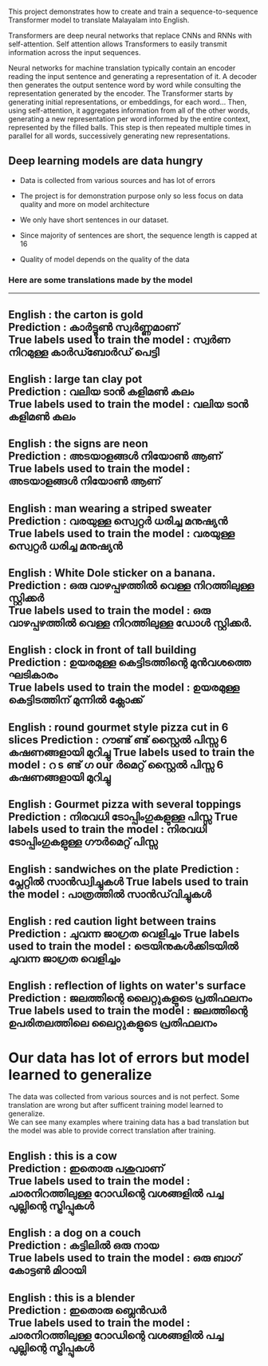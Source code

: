 This project demonstrates how to create and train a sequence-to-sequence Transformer model to translate Malayalam into English. 

Transformers are deep neural networks that replace CNNs and RNNs with self-attention. Self attention allows Transformers to easily transmit information across the input sequences.

Neural networks for machine translation typically contain an encoder reading the input sentence and generating a representation of it. A decoder then generates the output sentence word by word while consulting the representation generated by the encoder. The Transformer starts by generating initial representations, or embeddings, for each word... Then, using self-attention, it aggregates information from all of the other words, generating a new representation per word informed by the entire context, represented by the filled balls. This step is then repeated multiple times in parallel for all words, successively generating new representations.


## Deep learning models are data hungry

* Data is collected from various sources and has lot of errors

* The project is for demonstration purpose only so less focus on data quality and more on model architecture

* We only have short sentences in our dataset. 

* Since majority of sentences are short, the sequence length is capped at 16

* Quality of model depends on the quality of the data

### Here are some translations made by the model

----------------------------------------------------------------------
English :
the carton is gold <br>
Prediction :
കാർട്ടൂൺ സ്വർണ്ണമാണ്<br>
True labels used to train the model :
സ്വർണ നിറമുള്ള കാർഡ്ബോർഡ് പെട്ടി<br>
----------------------------------------------------------------------
English :
large tan clay pot <br>
Prediction :
വലിയ ടാൻ കളിമൺ കലം <br>
True labels used to train the model :
വലിയ ടാൻ കളിമൺ കലം <br>
----------------------------------------------------------------------
English :
the signs are neon <br>
Prediction :
അടയാളങ്ങൾ നിയോൺ ആണ് <br>
True labels used to train the model :
അടയാളങ്ങൾ നിയോൺ ആണ് <br>
----------------------------------------------------------------------
English :
man wearing a striped sweater  <br>
Prediction :
വരയുള്ള സ്വെറ്റർ ധരിച്ച മനുഷ്യൻ  <br>
True labels used to train the model :
വരയുള്ള സ്വെറ്റർ ധരിച്ച മനുഷ്യൻ  <br>
----------------------------------------------------------------------
English :
White Dole sticker on a banana. <br>
Prediction :
ഒരു വാഴപ്പഴത്തിൽ വെള്ള നിറത്തിലുള്ള സ്റ്റിക്കർ <br>
True labels used to train the model :
ഒരു വാഴപ്പഴത്തിൽ വെള്ള നിറത്തിലുള്ള ഡോൾ സ്റ്റിക്കർ. <br>
----------------------------------------------------------------------
English :
clock in front of tall building <br>
Prediction :
ഉയരമുള്ള കെട്ടിടത്തിന്റെ മുൻവശത്തെ ഘടികാരം <br>
True labels used to train the model :
ഉയരമുള്ള കെട്ടിടത്തിന് മുന്നിൽ ക്ലോക്ക് <br>
----------------------------------------------------------------------
English :
round gourmet style pizza cut in 6 slices
Prediction :
റൗണ്ട് ണ്ട് സ്റ്റൈൽ പിസ്സ 6 കഷണങ്ങളായി മുറിച്ചു
True labels used to train the model :
റ s ണ്ട് ഗ our ർമെറ്റ് സ്റ്റൈൽ പിസ്സ 6 കഷണങ്ങളായി മുറിച്ചു
----------------------------------------------------------------------
English :
Gourmet pizza with several toppings
Prediction :
നിരവധി ടോപ്പിംഗുകളുള്ള പിസ്സ
True labels used to train the model :
നിരവധി ടോപ്പിംഗുകളുള്ള ഗൗർമെറ്റ് പിസ്സ
----------------------------------------------------------------------
English :
sandwiches on the plate
Prediction :
പ്ലേറ്റിൽ സാൻഡ്വിച്ചുകൾ
True labels used to train the model :
പാത്രത്തിൽ സാൻഡ്‌വിച്ചുകൾ
----------------------------------------------------------------------
English :
red caution light between trains
Prediction :
ചുവന്ന ജാഗ്രത വെളിച്ചം
True labels used to train the model :
ട്രെയിനുകൾക്കിടയിൽ ചുവന്ന ജാഗ്രത വെളിച്ചം
----------------------------------------------------------------------
English :
reflection of lights on water's surface
Prediction :
ജലത്തിന്റെ ലൈറ്റുകളുടെ പ്രതിഫലനം
True labels used to train the model :
ജലത്തിന്റെ ഉപരിതലത്തിലെ ലൈറ്റുകളുടെ പ്രതിഫലനം
----------------------------------------------------------------------

# Our data has lot of errors but model learned to generalize
The data was collected from various sources and is not perfect. Some translation are wrong but after sufficent training model learned to generalize.  <br>
We can see many examples where training data has a bad translation but the model was able to provide correct translation after training. <br>

English :
this is a cow <br>
Prediction :
ഇതൊരു പശുവാണ് <br>
True labels used to train the model :
ചാരനിറത്തിലുള്ള റോഡിന്റെ വശങ്ങളിൽ പച്ച പുല്ലിന്റെ സ്ട്രിപ്പുകൾ <br>
----------------------------------------------------------------------
English :
a dog on a couch <br>
Prediction :
കട്ടിലിൽ ഒരു നായ <br>
True labels used to train the model :
ഒരു ബാഗ് കോട്ടൺ മിഠായി <br>
----------------------------------------------------------------------
English :
this is a blender <br>
Prediction :
ഇതൊരു ബ്ലെൻഡർ <br>
True labels used to train the model :
ചാരനിറത്തിലുള്ള റോഡിന്റെ വശങ്ങളിൽ പച്ച പുല്ലിന്റെ സ്ട്രിപ്പുകൾ <br>
----------------------------------------------------------------------
